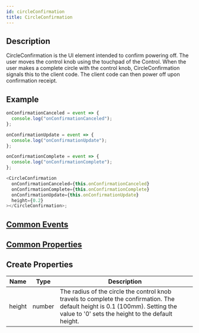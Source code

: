 ```yaml
---
id: circleConfirmation
title: CircleConfirmation
---
```


## Description

CircleConfirmation is the UI element intended to confirm powering off. The user moves the control knob using the touchpad of the Control. When the user makes a complete circle with the control knob, CircleConfirmation signals this to the client code. The client code can then power off upon confirmation receipt.

## Example

```javascript
onConfirmationCanceled = event => {
  console.log("onConfirmationCanceled");
};

onConfirmationUpdate = event => {
  console.log("onConfirmationUpdate");
};

onConfirmationComplete = event => {
  console.log("onConfirmationComplete");
};

<CircleConfirmation
  onConfirmationCanceled={this.onConfirmationCanceled}
  onConfirmationComplete={this.onConfirmationComplete}
  onConfirmationUpdate={this.onConfirmationUpdate}
  height={0.2}
></CircleConfirmation>;
```

## [Common Events](../types/Events.md)

## [Common Properties](../types/Properties.md)

## Create Properties

| Name   | Type   | Description                                                                                                                                                                        |
| ------ | ------ | ---------------------------------------------------------------------------------------------------------------------------------------------------------------------------------- |
| height | number | The radius of the circle the control knob travels to complete the confirmation. The default height is 0.1 (100mm). Setting the value to '0' sets the height to the default height. |
